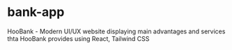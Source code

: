 # bank-app
HooBank - Modern UI/UX website displaying main advantages and services thta HooBank provides using React, Tailwind CSS 

